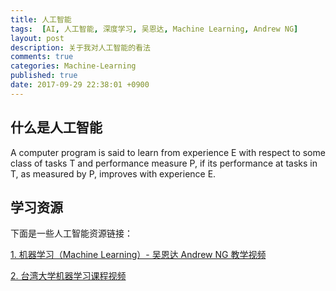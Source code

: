 ```yaml
---
title: 人工智能
tags:  [AI, 人工智能, 深度学习, 吴恩达, Machine Learning, Andrew NG]
layout: post
description: 关于我对人工智能的看法
comments: true
categories: Machine-Learning
published: true
date: 2017-09-29 22:38:01 +0900
---
```


## 什么是人工智能

A computer program is said to learn from experience E with respect to some class of tasks T and performance measure P, if its performance at tasks in T, as measured by P, improves with experience E.

## 学习资源

下面是一些人工智能资源链接：

[1. 机器学习（Machine Learning）- 吴恩达 Andrew NG 教学视频](https://www.bilibili.com/video/av9912938/#page=1)

[2. 台湾大学机器学习课程视频](http://speech.ee.ntu.edu.tw/~tlkagk/courses.html)